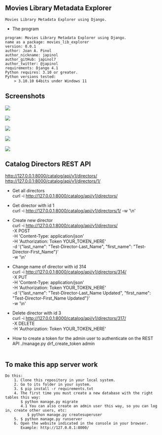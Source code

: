 ## Movies Library Metadata Explorer

    Movies Library Metadata Explorer using Django.


   * The program 

	program: Movies Library Metadata Explorer using Django.
    name as a package: movies_lib_explorer 
	version: 0.0.1
	author: Joan A. Pinol
	author_nickname: japinol
	author_gitHub: japinol7
	author_twitter: @japinol
	requirements: Django 4.1
	Python requires: 3.10 or greater.
	Python versions tested: 
        > 3.10.10 64bits under Windows 11


## Screenshots

<img src="screenshots/screenshot1.png"> <br/> <br/>
<img src="screenshots/screenshot2.png"> <br/> <br/>
<img src="screenshots/screenshot3.png"> <br/> <br/>
<img src="screenshots/screenshot4.png"> <br/> <br/>
<img src="screenshots/screenshot5.png"> <br/>


## Catalog Directors REST API

http://127.0.0.1:8000/catalog/api/v1/directors/
http://127.0.0.1:8000/catalog/api/v1/directors/1/


* Get all directors <br/>
curl -i http://127.0.0.1:8000/catalog/api/v1/directors/


* Get director with id 1 <br/>
curl -i http://127.0.0.1:8000/catalog/api/v1/directors/1/ -w '\n'


* Create new director <br/>
curl -i http://127.0.0.1:8000/catalog/api/v1/directors/ \
-X POST \
-H 'Content-Type: application/json' \
-H 'Authorization: Token YOUR_TOKEN_HERE' \
-d '{"last_name": "Test-Director-Last_Name", "first_name": "Test-Director-First_Name"}' \
-w '\n'


* Change name of director with id 314 <br/>
curl -i http://127.0.0.1:8000/catalog/api/v1/directors/314/ \
-X PUT \
-H 'Content-Type: application/json' \
-H 'Authorization: Token YOUR_TOKEN_HERE' \
-d '{"last_name": "Test-Director-Last_Name Updated", "first_name": "Test-Director-First_Name Updated"}' \
-w '\n'


* Delete director with id 3 <br/>
curl -i http://127.0.0.1:8000/catalog/api/v1/directors/317/ \
-X DELETE \
-H 'Authorization: Token YOUR_TOKEN_HERE'


* How to create a token for the admin user to authenticate on the REST API
./manage.py drf_create_token admin
<br/> <br/>

## To make this app server work

	Do this:
	    1. Clone this repository in your local system.
	    2. Go to its folder in your system.
	    3. $ pip install -r requirements.txt
	    4. The first time you must create a new database with the right tables this way:
	       $ python manage.py migrate
	       4.1 You can also create an admin user this way, so you can log in, create other users, etc:
	          $ python manage.py createsuperuser
	    5. $ python manage.py runserver
	    6. Open the website indicated in the console in your browser.
	       Example: http://127.0.0.1:8000/
